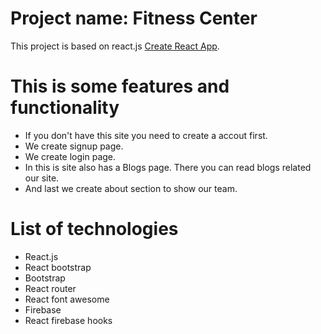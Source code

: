 # Project name: Fitness Center

This project is based on react.js [Create React App](https://github.com/facebook/create-react-app).

# This is some features and functionality

- If you don't have this site you need to create a accout first.
- We create signup page.
- We create login page.
- In this is site also has a Blogs page. There you can read blogs related our site.
- And last we create about section to show our team.

# List of technologies

- React.js
- React bootstrap
- Bootstrap
- React router
- React font awesome
- Firebase
- React firebase hooks
